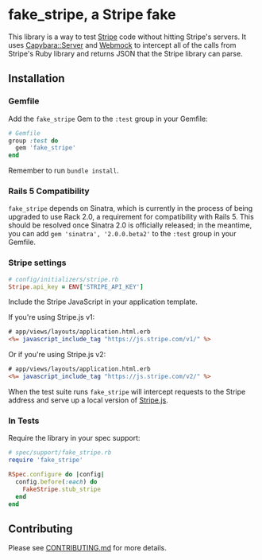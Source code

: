 # fake\_stripe, a Stripe fake

This library is a way to test [Stripe](http://www.stripe.com/) code without hitting Stripe's
servers. It uses
[Capybara::Server](https://github.com/jnicklas/capybara/blob/master/lib/capybara/server.rb)
and [Webmock](https://github.com/bblimke/webmock) to intercept all of the calls from Stripe's
Ruby library and returns JSON that the Stripe library can parse.

## Installation

### Gemfile

Add the `fake_stripe` Gem to the `:test` group in your Gemfile:

```ruby
# Gemfile
group :test do
  gem 'fake_stripe'
end
```

Remember to run `bundle install`.

### Rails 5 Compatibility

`fake_stripe` depends on Sinatra, which is currently in the process of being
upgraded to use Rack 2.0, a requirement for compatibility with Rails 5. This
should be resolved once Sinatra 2.0 is officially released; in the meantime,
you can add `gem 'sinatra', '2.0.0.beta2'` to the `:test` group in your Gemfile.

### Stripe settings

```ruby
# config/initializers/stripe.rb
Stripe.api_key = ENV['STRIPE_API_KEY']
```

Include the Stripe JavaScript in your application template.

If you're using Stripe.js v1:

```rhtml
# app/views/layouts/application.html.erb
<%= javascript_include_tag "https://js.stripe.com/v1/" %>
```

Or if you're using Stripe.js v2:

```rhtml
# app/views/layouts/application.html.erb
<%= javascript_include_tag "https://js.stripe.com/v2/" %>
```

When the test suite runs `fake_stripe` will intercept requests to the Stripe
address and serve up a local version of [Stripe.js](https://stripe.com/docs/stripe.js).

### In Tests

Require the library in your spec support:

```ruby
# spec/support/fake_stripe.rb
require 'fake_stripe'

RSpec.configure do |config|
  config.before(:each) do
    FakeStripe.stub_stripe
  end
end
```

## Contributing

Please see [CONTRIBUTING.md][1] for more details.

[1]: https://github.com/thoughtbot/fake_stripe/blob/master/CONTRIBUTING.md

